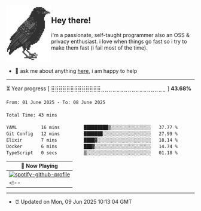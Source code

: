 <img align="left" src="assets/birb.png">

## Hey there!

i'm a passionate, self-taught programmer also an OSS & privacy enthusiast. i love when things go fast so i try to make them fast (i fail most of the time). 

</br>

- 💬 ask me about anything [here](https://github.com/aunsigned/aunsigned/issues), i am happy to help

---

⏳ Year progress [ ⣿⣿⣿⣿⣿⣿⣿⣿⣿⣿⣿⣿⣿⣀⣀⣀⣀⣀⣀⣀⣀⣀⣀⣀⣀⣀⣀⣀⣀⣀ ] **43.68%**

<!--START_SECTION:waka-->

```txt
From: 01 June 2025 - To: 08 June 2025

Total Time: 43 mins

YAML         16 mins         █████████▒░░░░░░░░░░░░░░░   37.77 %
Git Config   12 mins         ███████░░░░░░░░░░░░░░░░░░   27.99 %
Elixir       7 mins          ████▓░░░░░░░░░░░░░░░░░░░░   18.14 %
Docker       6 mins          ███▓░░░░░░░░░░░░░░░░░░░░░   14.74 %
TypeScript   0 secs          ▒░░░░░░░░░░░░░░░░░░░░░░░░   01.18 %
```

<!--END_SECTION:waka-->

| 🎵 Now Playing                                                                                                                 |
| ------------------------------------------------------------------------------------------------------------------------------ |
| [![spotify-github-profile](https://spotify-github-profile.kittinanx.com/api/view?uid=px8z5sqldmqsdd0khq0q8ecd7&cover_image=true&theme=novatorem&show_offline=false&background_color=121212&interchange=false&bar_color=53b14f&bar_color_cover=true)](https://spotify-github-profile.kittinanx.com/api/view?uid=px8z5sqldmqsdd0khq0q8ecd7&redirect=true)
<!-- | <a href="https://status.nmoo.dev/now-playing?open"><img src="https://status.nmoo.dev/now-playing" width="540" height="64"></a> | -->

---

- ⏰ Updated on Mon, 09 Jun 2025 10:13:04 GMT
